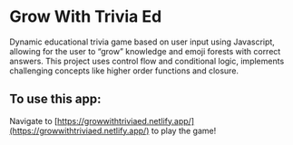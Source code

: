 # Grow With Trivia Ed

Dynamic educational trivia game based on user input using Javascript, allowing for the user to “grow” knowledge and emoji forests with correct answers. This project uses control flow and conditional logic, implements challenging concepts like higher order functions and closure. 

## To use this app:
Navigate to [https://growwithtriviaed.netlify.app/](https://growwithtriviaed.netlify.app/) to play the game!
